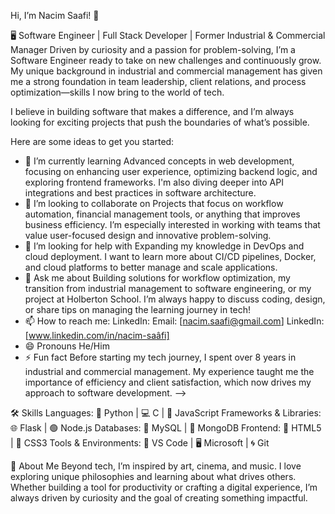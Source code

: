 Hi, I’m Nacim Saafi! 👋

🖥️ Software Engineer | Full Stack Developer | Former Industrial & Commercial Manager
Driven by curiosity and a passion for problem-solving, I’m a Software Engineer ready to take on new challenges and continuously grow. My unique background in industrial and commercial management has given me a strong foundation in team leadership, client relations, and process optimization—skills I now bring to the world of tech.

I believe in building software that makes a difference, and I’m always looking for exciting projects that push the boundaries of what’s possible.

Here are some ideas to get you started:

- 🌱 I’m currently learning
Advanced concepts in web development, focusing on enhancing user experience, optimizing backend logic, and exploring frontend frameworks. I'm also diving deeper into API integrations and best practices in software architecture.
- 👯 I’m looking to collaborate on
Projects that focus on workflow automation, financial management tools, or anything that improves business efficiency. I’m especially interested in working with teams that value user-focused design and innovative problem-solving.
- 🤔 I’m looking for help with
Expanding my knowledge in DevOps and cloud deployment. I want to learn more about CI/CD pipelines, Docker, and cloud platforms to better manage and scale applications.
- 💬 Ask me about
Building solutions for workflow optimization, my transition from industrial management to software engineering, or my project at Holberton School. I’m always happy to discuss coding, design, or share tips on managing the learning journey in tech!
- 📫 How to reach me:
LinkedIn: Email: [nacim.saafi@gmail.com]
LinkedIn: [www.linkedin.com/in/nacim-saâfi]
- 😄 Pronouns
He/Him
- ⚡ Fun fact
Before starting my tech journey, I spent over 8 years in industrial and commercial management. My experience taught me the importance of efficiency and client satisfaction, which now drives my approach to software development.
-->

🛠️ Skills
Languages: 🐍 Python | 💻 C | 📜 JavaScript
Frameworks & Libraries: 🌐 Flask | 🟢 Node.js
Databases: 🐬 MySQL | 🍃 MongoDB
Frontend: 🎨 HTML5 | 💅 CSS3
Tools & Environments: 🔧 VS Code | 🖥️ Microsoft | 🌀 Git

🔎 About Me
Beyond tech, I’m inspired by art, cinema, and music. I love exploring unique philosophies and learning about what drives others. Whether building a tool for productivity or crafting a digital experience, I’m always driven by curiosity and the goal of creating something impactful.

